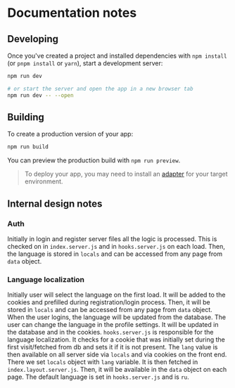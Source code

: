 # Documentation notes

## Developing

Once you've created a project and installed dependencies with `npm install` (or `pnpm install` or `yarn`), start a
development server:

```bash
npm run dev

# or start the server and open the app in a new browser tab
npm run dev -- --open
```

## Building

To create a production version of your app:

```bash
npm run build
```

You can preview the production build with `npm run preview`.

> To deploy your app, you may need to install an [adapter](https://kit.svelte.dev/docs/adapters) for your target
> environment.

## Internal design notes

### Auth

Initially in login and register server files all the logic is processed. This is checked on in `index.server.js` and
in `hooks.server.js` on each load. Then, the language is stored in `locals` and can be accessed from any page
from `data` object.

### Language localization

Initially user will select the language on the first load. It will be added to the cookies and prefilled during
registration/login process. Then, it will be stored in `locals` and can be accessed from any page from `data` object.
When the user logins, the language will be updated from the database.
The user can change the language in the profile settings. It will be updated in the database and in the cookies.
`hooks.server.js` is responsible for the language localization. It checks for a cookie that was initially set during the
first visit/fetched from db and sets it if it is not present.
The `lang` value is then available on all server side via `locals` and via cookies on the front end. There we
set `locals` object with `lang` variable. It is
then fetched in `index.layout.server.js`. Then, it will be available in the `data` object on each page.
The default language is set in `hooks.server.js` and is `ru`.





